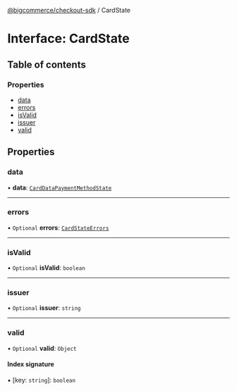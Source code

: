 [@bigcommerce/checkout-sdk](../README.md) / CardState

# Interface: CardState

## Table of contents

### Properties

- [data](CardState.md#data)
- [errors](CardState.md#errors)
- [isValid](CardState.md#isvalid)
- [issuer](CardState.md#issuer)
- [valid](CardState.md#valid)

## Properties

### data

• **data**: [`CardDataPaymentMethodState`](CardDataPaymentMethodState.md)

___

### errors

• `Optional` **errors**: [`CardStateErrors`](CardStateErrors.md)

___

### isValid

• `Optional` **isValid**: `boolean`

___

### issuer

• `Optional` **issuer**: `string`

___

### valid

• `Optional` **valid**: `Object`

#### Index signature

▪ [key: `string`]: `boolean`
